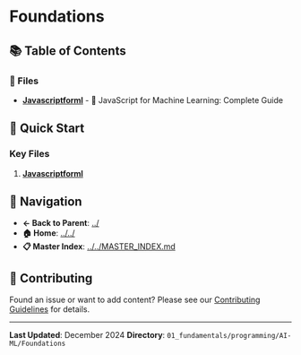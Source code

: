 # Foundations

## 📚 Table of Contents

### 📄 Files

- **[Javascriptforml](JavaScriptForML.md)** - 🚀 JavaScript for Machine Learning: Complete Guide

## 🚀 Quick Start

### Key Files
1. **[Javascriptforml](JavaScriptForML.md)**

## 🔗 Navigation

- **← Back to Parent**: [../](../)
- **🏠 Home**: [../../](../..)
- **📋 Master Index**: [../../MASTER_INDEX.md](../../../../..MASTER_INDEX.md)

## 🤝 Contributing

Found an issue or want to add content? Please see our [Contributing Guidelines](../../../../CONTRIBUTING.md) for details.

---

**Last Updated**: December 2024
**Directory**: `01_fundamentals/programming/AI-ML/Foundations`
